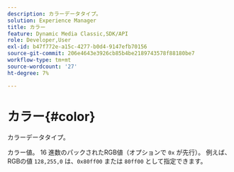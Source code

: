 ```yaml
---
description: カラーデータタイプ。
solution: Experience Manager
title: カラー
feature: Dynamic Media Classic,SDK/API
role: Developer,User
exl-id: b47f772e-a15c-4277-b0d4-9147efb70156
source-git-commit: 206e4643e3926cb85b4be2189743578f88180be7
workflow-type: tm+mt
source-wordcount: '27'
ht-degree: 7%

---
```


# カラー{#color}

カラーデータタイプ。

カラー値。 16 進数のパックされたRGB値（オプションで `0x` が先行）。 例えば、RGBの値 `128,255,0` は、`0x80ff00` または `80ff00` として指定できます。
